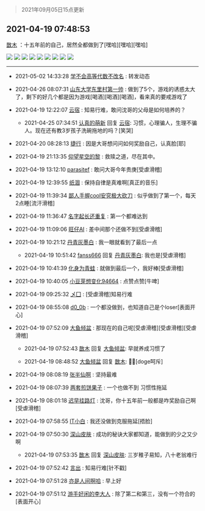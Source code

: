 > 2021年09月05日15点更新
<link rel="stylesheet" href="https://cdn.jsdelivr.net/gh/taotie6/sampleJSON@main/css/photo_show.css">


 ## 2021-04-19 07:48:53 

 [㪚木](https://www.coolapk.com/feed/26410980?shareKey=MDJkNWNiMGRjMmIyNjEzMTc3ZGQ~) ：十五年前的自己，居然全都做到了[嘿哈][嘿哈][嘿哈] 

<div class="album">
<img class="img-item" src="http://image.coolapk.com/feed/2021/0419/07/1081091_9e684bc8_9728_3333@800x1000.jpeg" />
<img class="img-item" src="http://image.coolapk.com/feed/2021/0419/07/1081091_3f1dd9fe_9728_3335@800x1000.jpeg" />
<img class="img-item" src="http://image.coolapk.com/feed/2021/0419/07/1081091_69238b70_9728_3337@800x1000.jpeg" />
<img class="img-item" src="http://image.coolapk.com/feed/2021/0419/07/1081091_d4a5c3f1_9728_3339@800x1000.jpeg" />
<img class="img-item" src="http://image.coolapk.com/feed/2021/0419/07/1081091_9d3c338c_9728_3341@800x1000.jpeg" />
<img class="img-item" src="http://image.coolapk.com/feed/2021/0419/07/1081091_5e4313a0_9728_3342@800x1000.jpeg" />
<img class="img-item" src="http://image.coolapk.com/feed/2021/0419/07/1081091_48ce8bc4_9728_3344@800x1000.jpeg" />
<img class="img-item" src="http://image.coolapk.com/feed/2021/0419/07/1081091_851a6ac0_9728_3346@800x1000.jpeg" />
<img class="img-item" src="http://image.coolapk.com/feed/2021/0419/07/1081091_cfdd5d18_9728_3348@800x1000.jpeg" />
</div>

 ------- 

- 2021-05-02 14:33:28 [学不会高等代数不改名](uid=3124305) : 转发动态 

- 2021-04-26 08:07:31 [山东大学东里村第一帅](uid=2903621) : 做到了5个，游戏的诱惑太大了，剩下的好几个都是因为游戏[喝酒][喝酒][喝酒]，看来真的要戒游戏了 

- 2021-04-19 12:22:07 [云宿](uid=1369078) : 知易行难，敢问沈哥的父母是如何培养的？ 

    - 2021-04-25 07:34:51 [认真的萌新](uid=1542914) 回复 [云宿](uid=1369078): 习惯，心理骗人，生理不骗人。现在还有教3岁孩子洗碗拖地的吗？[笑哭] 

- 2021-04-20 08:28:13 [捷行](uid=1629443) : 因是大哥想问问如何奖励自己，认真脸[耶] 

- 2021-04-19 21:13:35 [仰望星空的黎](uid=1961388) : 救赎之道，尽在其中。 

- 2021-04-19 13:12:10 [parasitef](uid=1468126) : 敢问大哥今年贵庚[受虐滑稽] 

- 2021-04-19 12:39:55 [纸涸](uid=3690334) : 保持自律是真难啊[真正的音乐] 

- 2021-04-19 11:39:34 [鄙人手握cool安究极大砍刀](uid=2616582) : 似乎做到了第一个，每天2点睡[流汗滑稽] 

- 2021-04-19 11:36:47 [名字起长还重复](uid=485854) : 第一个都难达到 

- 2021-04-19 11:09:06 [旺仔AI](uid=1316908) : 差中间那个还做不到[受虐滑稽] 

- 2021-04-19 10:21:12 [丹青灰墨白](uid=2140945) : 我一眼就看到了最后一点 

    - 2021-04-19 10:51:42 [fanss666](uid=1200425) 回复 [丹青灰墨白](uid=2140945): 我也是[受虐滑稽] 

- 2021-04-19 10:41:39 [化身为青蛙](uid=1209189) : 就做到最后一个，我好棒[受虐滑稽] 

- 2021-04-19 10:40:05 [小豆芽想变化94664](uid=5184191) : 点赞点赞[牛啤] 

- 2021-04-19 09:25:32 [乄囗](uid=759206) : [受虐滑稽]知易行难 

- 2021-04-19 08:55:08 [d0_0b](uid=466123) : 一个都没做到，也知道自己是个loser[表面开心] 

- 2021-04-19 07:52:09 [大鱼倾盆](uid=3577059) : 那现在的自己呢[受虐滑稽][受虐滑稽][受虐滑稽] 

    - 2021-04-19 07:52:43 [㪚木](uid=1081091) 回复 [大鱼倾盆](uid=3577059): 早就养成习惯了 

    - 2021-04-19 08:48:52 [大鱼倾盆](uid=3577059) 回复 [㪚木](uid=1081091): 👍🏻[doge呵斥] 

- 2021-04-19 08:08:19 [张半仙啊](uid=2360908) : 坚持最难 

- 2021-04-19 08:07:39 [两套煎饼果子](uid=810336) : 一个也做不到  习惯性拖延 

- 2021-04-19 08:01:18 [迟早挂路灯](uid=874366) : 沈哥，你十五年前一般都是咋奖励自己啊[受虐滑稽] 

- 2021-04-19 07:58:55 [IT小白](uid=1002886) : 我还没做到克服拖延[捂脸] 

- 2021-04-19 07:50:30 [深山皮肤](uid=1835149) : 成功的秘诀大家都知道，能做到的少之又少啊 

    - 2021-04-19 07:53:35 [㪚木](uid=1081091) 回复 [深山皮肤](uid=1835149): 三岁稚子易知，八十老翁难行 

- 2021-04-19 07:52:42 [言出](uid=1510922) : 知易行难[针不戳] 

- 2021-04-19 07:51:28 [亦是人间啊哈](uid=4119252) : 早上好 

- 2021-04-19 07:51:12 [游手好闲的李大人](uid=1704844) : 除了第二和第三，没有一个符合的[表面开心] 

